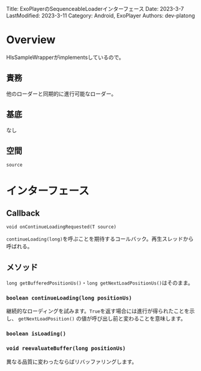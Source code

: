 Title: ExoPlayerのSequenceableLoaderインターフェース
Date: 2023-3-7
LastModified: 2023-3-11
Category: Android, ExoPlayer
Authors: dev-platong

# Overview

HlsSampleWrapperがimplementsしているので。

## 責務

他のローダーと同期的に進行可能なローダー。

## 基底

なし

## 空間

`source`

# インターフェース

## Callback<T extends SequencableLoader>

`void onContinueLoadingRequested(T source)`

`continueLoading(long)`を呼ぶことを期待するコールバック。再生スレッドから呼ばれる。 

## メソッド

`long getBufferedPositionUs()`・`long getNextLoadPositionUs()`はそのまま。

### `boolean continueLoading(long positionUs)`

継続的なローディングを試みます。`True`を返す場合には進行が得られたことを示し、 `getNextLoadPosition()` の値が呼び出し前と変わることを意味します。

### `boolean isLoading()`

### `void reevaluateBuffer(long positionUs)`

異なる品質に変わったならばリバッファリングします。